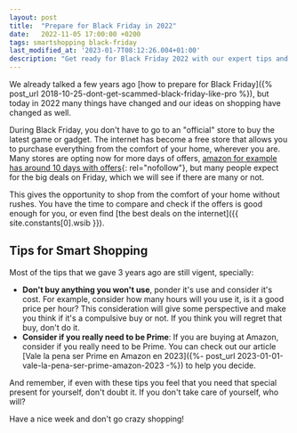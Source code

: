 ```yaml
---
layout: post
title:  "Prepare for Black Friday in 2022"
date:   2022-11-05 17:00:00 +0200
tags: smartshopping black-friday
last_modified_at: '2023-01-7T08:12:26.004+01:00'
description: "Get ready for Black Friday 2022 with our expert tips and tricks. Learn how to plan ahead, find the best deals, and avoid common pitfalls. Whether you're looking for discounts on electronics, clothing, or home goods, our guide will help you make the most of the biggest shopping day of the year."
---
```


We already talked a few years ago [how to prepare for Black Friday]({% post_url 2018-10-25-dont-get-scammed-black-friday-like-pro %}), but today in 2022 many things have changed and our ideas on shopping have changed as well.

During Black Friday, you don't have to go to an "official" store to buy the latest game or gadget. The internet has become a free store that allows you to purchase everything from the comfort of your home, wherever you are. Many stores are opting now for more days of offers, [amazon for example has around 10 days with offers](https://www.amazon.com/?_encoding=UTF8&camp=1789&creative=390957&linkCode=ur2&linkId=E3JCOPRWJFHIP2PV&tag=%7B%7B%20site.constants%5B0%5D.amazon_com%20%7D%7D&linkId=Z6HW7WG5Z73QGVTE){: rel="nofollow"}, but many people expect for the big deals on Friday, which we will see if there are many or not.

This gives the opportunity to shop from the comfort of your home without rushes. You have the time to compare and check if the offers is good enough for you, or even find [the best deals on the internet]({{ site.constants[0].wsib }}).

Tips for Smart Shopping
-----------------------

Most of the tips that we gave 3 years ago are still vigent, specially:

- **Don't buy anything you won't use**, ponder it's use and consider it's cost. For example, consider how many hours will you use it, is it a good price per hour? This consideration will give some perspective and make you think if it's a compulsive buy or not. If you think you will regret that buy, don't do it.
- **Consider if you really need to be Prime**: If you are buying at Amazon, consider if you really need to be Prime. You can check out our article [Vale la pena ser Prime en Amazon en 2023]({%- post_url 2023-01-01-vale-la-pena-ser-prime-amazon-2023 -%}) to help you decide.

And remember, if even with these tips you feel that you need that special present for yourself, don't doubt it. If you don't take care of yourself, who will?

Have a nice week and don't go crazy shopping!

